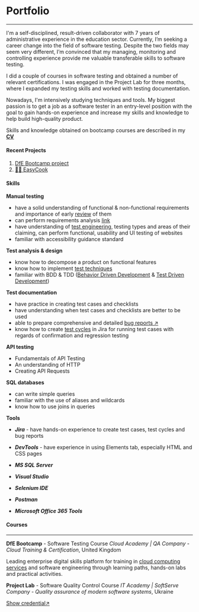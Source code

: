 # Portfolio

---

I'm a self-disciplined, result-driven collaborator with 7 years of administrative experience in the education sector. Currently, I’m seeking a career change into the field of software testing. Despite the two fields may seem very different, I’m convinced that my managing, monitoring and controlling experience provide me valuable transferable skills to software testing.

I did a couple of courses in software testing and obtained a number of relevant certifications. I was engaged in the Project Lab for three months, where I expanded my testing skills and worked with testing documentation.

Nowadays, I'm intensively studying techniques and tools. My biggest passion is to get a job as a software tester in an entry-level position with the goal to gain hands-on experience and increase my skills and knowledge to help build high-quality product.

Skills and knowledge obtained on bootcamp courses are described in my [**CV**](https://1drv.ms/w/s!AhjrxK79Ii79gYQZ1xfJs3gOQ37g_g?e=boDTma/ "Click & Download my CV")

#### Recent Projects

1.  [DfE Bootcamp project](https://docs.google.com/spreadsheets/d/1LMDcVPEkYKCTwuwdmFAGZPJWL891dSTGJky0_l728H0/edit?usp=share_link/ "My software testing project")
2.  [👩‍🍳 EasyCook](https://s3.amazonaws.com/shecodesio-production/challenge_submissions/files/001/170/366/original/Project-1.html?1664130191/ "It's my HTML/CSS/JS project")

#### Skills

**Manual testing**

- have a solid understanding of functional & non-functional requirements and importance of early [review](https://1drv.ms/b/s!AhjrxK79Ii79gYQVJwV8jLc6S558FQ?e=d1JM2M/ "Cloud Academy Certificate of achievements") of them
- can perform requirements analysis [link](https://docs.google.com/spreadsheets/d/1sIlMqed_dFpSe7gZByIiWKUJuVg8blU4QxiYon73kT8/edit?usp=share_link)
- have understanding of [test engineering](https://1drv.ms/b/s!AhjrxK79Ii79gYQUMopG1KL9YhcZiA?e=Ytt6ia/ "Cloud Academy Certificate of Achievements"), testing types and areas of their claiming, can perform functional, usability and UI testing of websites
- familiar with accessibility guidance standard

**Test analysis & design**

- know how to decompose a product on functional features
- know how to implement [test techniques](https://1drv.ms/b/s!AhjrxK79Ii79gYQXAVWBMEdmoe_SzQ?e=EQFzjl/ "Cloud Academy Certificate of Achievements")
- familiar with BDD & TDD ([Behavior Driven Development](https://docs.google.com/spreadsheets/d/1rB_-rT2d6kLaNriyKKFdXI_L-uYAYKttQHtLgmwIqx0/edit?usp=share_link "My BDD scenarios") & [Test Driven Development](https://docs.google.com/spreadsheets/d/1J5LSNyrGpl4FifsXsN-GANmqIsmrVINeZXlvC43vmZ8/edit?usp=share_link "My procedure-written scenarios"))

**Test documentation**

- have practice in creating test cases and checklists
- have understanding when test cases and checklists are better to be used
- able to prepare comprehensive and detailed [bug reports ↗️](https://docs.google.com/spreadsheets/d/1gYGhbL7xTAmtaO28Necft92F97wFsPNcnUPr9RNnUiA/edit?usp=share_link)
- know how to create [test cycles](https://1drv.ms/u/s!AhjrxK79Ii79gYQTcLdlOLkkYj2A4g?e=ODkpii/ "A screenshot from Jira") in Jira for running test cases with regards of confirmation and regression testing

**API testing**

- Fundamentals of API Testing
- An understanding of HTTP
- Creating API Requests

**SQL databases**

- can write simple queries
- familiar with the use of aliases and wildcards
- know how to use joins in queries

**Tools**

- **_Jira_** - have hands-on experience to create test cases, test cycles and bug reports

- **_DevTools_** - have experience in using Elements tab, especially HTML and CSS pages
- **_MS SQL Server_**
- **_Visual Studio_**
- **_Selenium IDE_**
- **_Postman_**
- **_Microsoft Office 365 Tools_**

#### Courses

---

**DfE Bootcamp** - Software Testing Course
_Cloud Academy | QA Company - Cloud Training & Certification_, United Kingdom

Leading enterprise digital skills platform for training in [cloud computing services](https://www.credly.com/org/microsoft-certification/badge/microsoft-certified-azure-fundamentals/ "Microsoft Certified: Azure Fundamentals") and software engineering through learning paths, hands-on labs and practical activities.

**Project Lab** - Software Quality Control Course
_IT Academy | SoftServe Company - Quality assurance of modern software systems_, Ukraine

[Show credential↗️](https://1drv.ms/b/s!AhjrxK79Ii79gYQY83zO9OuwcJYofA?e=XcGXhd)
